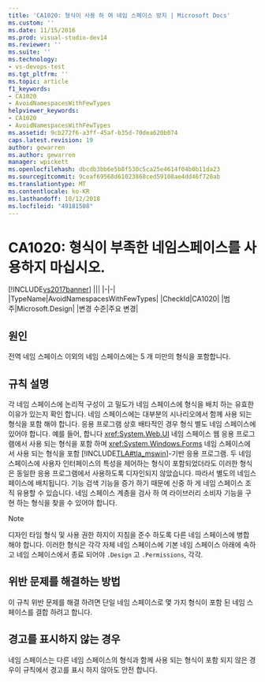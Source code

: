 ```yaml
---
title: 'CA1020: 형식이 사용 하 여 네임 스페이스 방지 | Microsoft Docs'
ms.custom: ''
ms.date: 11/15/2016
ms.prod: visual-studio-dev14
ms.reviewer: ''
ms.suite: ''
ms.technology:
- vs-devops-test
ms.tgt_pltfrm: ''
ms.topic: article
f1_keywords:
- CA1020
- AvoidNamespacesWithFewTypes
helpviewer_keywords:
- CA1020
- AvoidNamespacesWithFewTypes
ms.assetid: 9cb272f6-a3ff-45af-b35d-70dea620b074
caps.latest.revision: 19
author: gewarren
ms.author: gewarren
manager: wpickett
ms.openlocfilehash: dbcdb3bb6e5b8f530c5ca25e4614f04b0b11da23
ms.sourcegitcommit: 9ceaf69568d61023868ced59108ae4dd46f720ab
ms.translationtype: MT
ms.contentlocale: ko-KR
ms.lasthandoff: 10/12/2018
ms.locfileid: "49181508"
---
```

# <a name="ca1020-avoid-namespaces-with-few-types"></a>CA1020: 형식이 부족한 네임스페이스를 사용하지 마십시오.
[!INCLUDE[vs2017banner](../includes/vs2017banner.md)]
|||
|-|-|
|TypeName|AvoidNamespacesWithFewTypes|
|CheckId|CA1020|
|범주|Microsoft.Design|
|변경 수준|주요 변경|

## <a name="cause"></a>원인
 전역 네임 스페이스 이외의 네임 스페이스에는 5 개 미만의 형식을 포함합니다.

## <a name="rule-description"></a>규칙 설명
 각 네임 스페이스에 논리적 구성이 고 밀도가 네임 스페이스에 형식을 배치 하는 유효한 이유가 있는지 확인 합니다. 네임 스페이스에는 대부분의 시나리오에서 함께 사용 되는 형식을 포함 해야 합니다. 응용 프로그램 상호 배타적인 경우 형식 별도 네임 스페이스에 있어야 합니다. 예를 들어, 합니다 <xref:System.Web.UI> 네임 스페이스 웹 응용 프로그램에서 사용 되는 형식을 포함 하며 <xref:System.Windows.Forms> 네임 스페이스에서 사용 되는 형식을 포함 [!INCLUDE[TLA#tla_mswin](../includes/tlasharptla-mswin-md.md)]-기반 응용 프로그램. 두 네임스페이스에 사용자 인터페이스의 특성을 제어하는 형식이 포함되었더라도 이러한 형식은 동일한 응용 프로그램에서 사용하도록 디자인되지 않았습니다. 따라서 별도의 네임스페이스에 배치됩니다. 기능 검색 기능을 증가 하기 때문에 신중 하 게 네임 스페이스 조직 유용할 수 있습니다. 네임 스페이스 계층을 검사 하 여 라이브러리 소비자 기능을 구현 하는 형식을 찾을 수 있어야 합니다.

> [!NOTE]
>  디자인 타임 형식 및 사용 권한 하지이 지침을 준수 하도록 다른 네임 스페이스에 병합 해야 합니다. 이러한 형식은 각각 자체 네임 스페이스에 기본 네임 스페이스 아래에 속하고 네임 스페이스에서 종료 되어야 `.Design` 고 `.Permissions`, 각각.

## <a name="how-to-fix-violations"></a>위반 문제를 해결하는 방법
 이 규칙 위반 문제를 해결 하려면 단일 네임 스페이스로 몇 가지 형식이 포함 된 네임 스페이스를 결합 하려고 합니다.

## <a name="when-to-suppress-warnings"></a>경고를 표시하지 않는 경우
 네임 스페이스는 다른 네임 스페이스의 형식과 함께 사용 되는 형식이 포함 되지 않은 경우이 규칙에서 경고를 표시 하지 않아도 안전 합니다.



